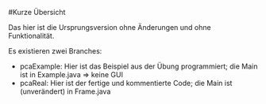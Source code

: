 #Kurze Übersicht

Das hier ist die Ursprungsversion ohne Änderungen und ohne Funktionalität.

Es existieren zwei Branches:
* pcaExample: Hier ist das Beispiel aus der Übung programmiert; die Main ist in Example.java => keine GUI
* pcaReal: Hier ist der fertige und kommentierte Code; die Main ist (unverändert) in Frame.java
